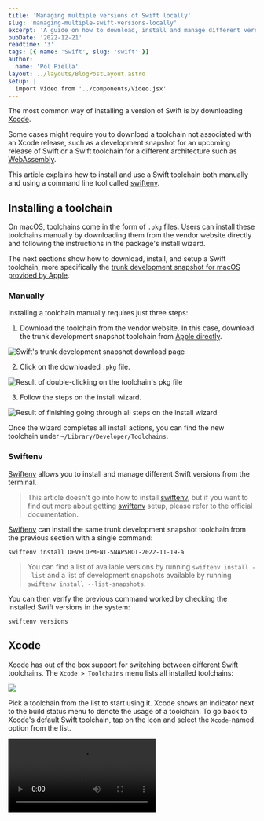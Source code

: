 ```yaml
---
title: 'Managing multiple versions of Swift locally'
slug: 'managing-multiple-swift-versions-locally'
excerpt: 'A guide on how to download, install and manage different versions of Swift.'
pubDate: '2022-12-21'
readtime: '3'
tags: [{ name: 'Swift', slug: 'swift' }]
author:
  name: 'Pol Piella'
layout: ../layouts/BlogPostLayout.astro
setup: |
  import Video from '../components/Video.jsx'
---
```


The most common way of installing a version of Swift is by downloading [Xcode](https://developer.apple.com/xcode-cloud/).

Some cases might require you to download a toolchain not associated with an Xcode release, such as a development snapshot for an upcoming release of Swift or a Swift toolchain for a different architecture such as [WebAssembly](https://github.com/swiftwasm/swift/releases/tag/swift-wasm-5.7.1-RELEASE).

This article explains how to install and use a Swift toolchain both manually and using a command line tool called [swiftenv](https://github.com/kylef/swiftenv).

## Installing a toolchain

On macOS, toolchains come in the form of `.pkg` files. Users can install these toolchains manually by downloading them from the vendor website directly and following the instructions in the package's install wizard.

The next sections show how to download, install, and setup a Swift toolchain, more specifically the [trunk development snapshot for macOS provided by Apple](https://www.swift.org/download/#trunk-development-main).

### Manually

Installing a toolchain manually requires just three steps:

1. Download the toolchain from the vendor website. In this case, download the trunk development snapshot toolchain from [Apple directly](https://www.swift.org/download/#trunk-development-main).

![Swift's trunk development snapshot download page](/assets/posts/managing-multiple-swift-versions-locally/download-manually.png)

2. Click on the downloaded `.pkg` file.

![Result of double-clicking on the toolchain's pkg file](/assets/posts/managing-multiple-swift-versions-locally/click-manually.png)

3. Follow the steps on the install wizard.

![Result of finishing going through all steps on the install wizard](/assets/posts/managing-multiple-swift-versions-locally/follow-manually.png)

Once the wizard completes all install actions, you can find the new toolchain under `~/Library/Developer/Toolchains`.

### Swiftenv

[Swiftenv](https://github.com/kylef/swiftenv) allows you to install and manage different Swift versions from the terminal.

> This article doesn't go into how to install [swiftenv](https://github.com/kylef/swiftenv), but if you want to find out more about getting [swiftenv](https://github.com/kylef/swiftenv) setup, please refer to the official documentation.

[Swiftenv](https://github.com/kylef/swiftenv) can install the same trunk development snapshot toolchain from the previous section with a single command:

```bash:Terminal
swiftenv install DEVELOPMENT-SNAPSHOT-2022-11-19-a
```

> You can find a list of available versions by running `swiftenv install --list` and a list of development snapshots available by running `swiftenv install --list-snapshots`.

You can then verify the previous command worked by checking the installed Swift versions in the system:

```bash:Terminal
swiftenv versions
```

## Xcode

Xcode has out of the box support for switching between different Swift toolchains. The `Xcode > Toolchains` menu lists all installed toolchains:

![](/assets/posts/managing-multiple-swift-versions-locally/select-toolchain.png)

Pick a toolchain from the list to start using it. Xcode shows an indicator next to the build status menu to denote the usage of a toolchain. To go back to Xcode's default Swift toolchain, tap on the icon and select the `Xcode`-named option from the list.

<Video src='/assets/posts/managing-multiple-swift-versions-locally/deselect.mp4' />

## Command line

[Swiftenv](https://github.com/kylef/swiftenv) provides an easy way to switch between Swift versions directly from the command line. It can select a Swift toolchain either **locally**, which selects it just for the current directory, or **globally**, which selects it system-wide:

```bash:Terminal
# Just in the current directory
# Creates a .swift-version file
swiftenv local DEVELOPMENT-SNAPSHOT-2022-11-19-a

# Sets the version of Swift system-wide
# Creates a ~/.swiftenv/version file
swiftenv global DEVELOPMENT-SNAPSHOT-2022-11-19-a
```

Any `swift` commands which run after selecting a Swift version with `swiftenv` use the correct toolchain.
